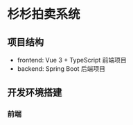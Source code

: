 # 杉杉拍卖系统

## 项目结构
- frontend: Vue 3 + TypeScript 前端项目
- backend: Spring Boot 后端项目

## 开发环境搭建

### 前端 